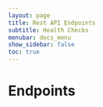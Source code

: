 ```yaml
---
layout: page
title: Rest API Endpoints
subtitle: Health Checks
menubar: docs_menu
show_sidebar: false
toc: true
---
```


# Endpoints